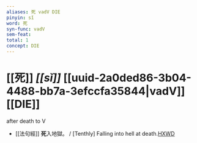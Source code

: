 ```yaml
---
aliases: 死 vadV DIE
pinyin: sǐ
word: 死
syn-func: vadV
sem-feat: 
total: 1
concept: DIE 
---
```

# [[死]] *[[sǐ]]*  [[uuid-2a0ded86-3b04-4488-bb7a-3efccfa35844|vadV]] [[DIE]]
after death to V
 - [[法句經]] **死**入地獄。 / [Tenthly] Falling into hell at death.[HXWD](https://hxwd.org/textview.html?location=KR6b0067_T_001-0565b.33)